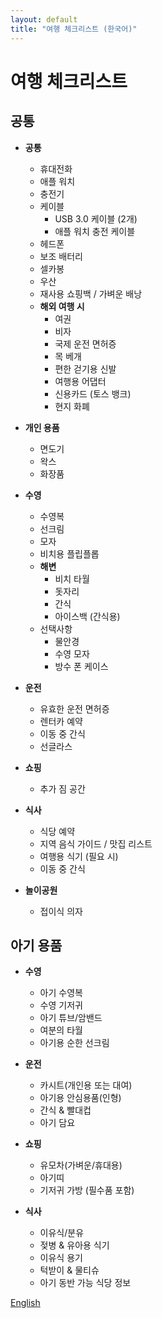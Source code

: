 ```yaml
---
layout: default
title: "여행 체크리스트 (한국어)"
---
```


# 여행 체크리스트

## 공통

- **공통**
  - 휴대전화
  - 애플 워치
  - 충전기
  - 케이블
    - USB 3.0 케이블 (2개)
    - 애플 워치 충전 케이블
  - 헤드폰
  - 보조 배터리
  - 셀카봉
  - 우산
  - 재사용 쇼핑백 / 가벼운 배낭
  - **해외 여행 시**
    - 여권
    - 비자
    - 국제 운전 면허증
    - 목 베개
    - 편한 걷기용 신발
    - 여행용 어댑터
    - 신용카드 (토스 뱅크)
    - 현지 화폐

- **개인 용품**
  - 면도기
  - 왁스
  - 화장품

- **수영**
  - 수영복
  - 선크림
  - 모자
  - 비치용 플립플롭
  - **해변**
    - 비치 타월
    - 돗자리
    - 간식
    - 아이스백 (간식용)
  - 선택사항
    - 물안경
    - 수영 모자
    - 방수 폰 케이스

- **운전**
  - 유효한 운전 면허증
  - 렌터카 예약
  - 이동 중 간식
  - 선글라스

- **쇼핑**
  - 추가 짐 공간

- **식사**
  - 식당 예약
  - 지역 음식 가이드 / 맛집 리스트
  - 여행용 식기 (필요 시)
  - 이동 중 간식

- **놀이공원**
  - 접이식 의자

## 아기 용품

- **수영**
  - 아기 수영복
  - 수영 기저귀
  - 아기 튜브/암밴드
  - 여분의 타월
  - 아기용 순한 선크림

- **운전**
  - 카시트(개인용 또는 대여)
  - 아기용 안심용품(인형)
  - 간식 & 빨대컵
  - 아기 담요

- **쇼핑**
  - 유모차(가벼운/휴대용)
  - 아기띠
  - 기저귀 가방 (필수품 포함)

- **식사**
  - 이유식/분유
  - 젖병 & 유아용 식기
  - 이유식 용기
  - 턱받이 & 물티슈
  - 아기 동반 가능 식당 정보

[English](/en/travel-checklist)
